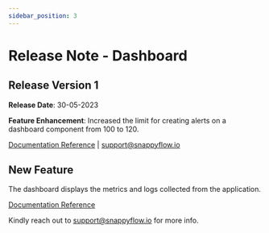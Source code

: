 ```yaml
---
sidebar_position: 3 
---
```

# Release Note - Dashboard

## Release Version 1

**Release Date**: 30-05-2023

**Feature Enhancement**: Increased the limit for creating alerts on a dashboard component from 100 to 120.

[Documentation Reference](/snappyflow-saas/category/dashboards) | [support@snappyflow.io](mailto:support@snappyflow.io) 

## New Feature

The dashboard displays the metrics and logs collected from the application.

[Documentation Reference](/snappyflow-saas/category/dashboards)

Kindly reach out to [support@snappyflow.io](mailto:support@snappyflow.io) for more info.
